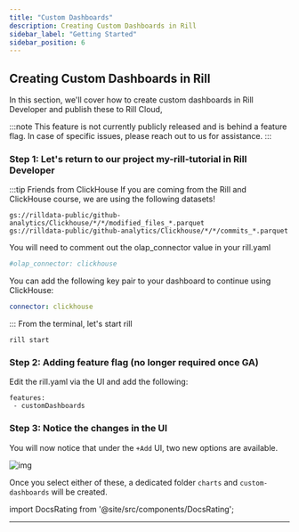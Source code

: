 ```yaml
---
title: "Custom Dashboards"
description: Creating Custom Dashboards in Rill
sidebar_label: "Getting Started"
sidebar_position: 6
---
```


## Creating Custom Dashboards in Rill 

In this section, we'll cover how to create custom dashboards in Rill Developer and publish these to Rill Cloud,

:::note
This feature is not currently publicly released and is behind a feature flag. In case of specific issues, please reach out to us for assistance. 
:::
### Step 1: Let's return to our project my-rill-tutorial in Rill Developer

:::tip Friends from ClickHouse
If you are coming from the Rill and ClickHouse course, we are using the following datasets!

```
gs://rilldata-public/github-analytics/Clickhouse/*/*/modified_files_*.parquet
gs://rilldata-public/github-analytics/Clickhouse/*/*/commits_*.parquet
```
You will need to comment out the olap_connector value in your rill.yaml
```yaml
#olap_connector: clickhouse
```
You can add the following key pair to your dashboard to continue using ClickHouse:
```yaml
connector: clickhouse
```
:::
From the terminal, let's start rill

```
rill start 
```

### Step 2: Adding feature flag (no longer required once GA)

Edit the rill.yaml via the UI and add the following:
```
features:
 - customDashboards
```


### Step 3: Notice the changes in the UI

You will now notice that under the `+Add` UI, two new options are available.

![img](/img/tutorials/301/add-custom-dashboard.png)

Once you select either of these, a dedicated folder `charts` and `custom-dashboards` will be created.

import DocsRating from '@site/src/components/DocsRating';

---
<DocsRating />